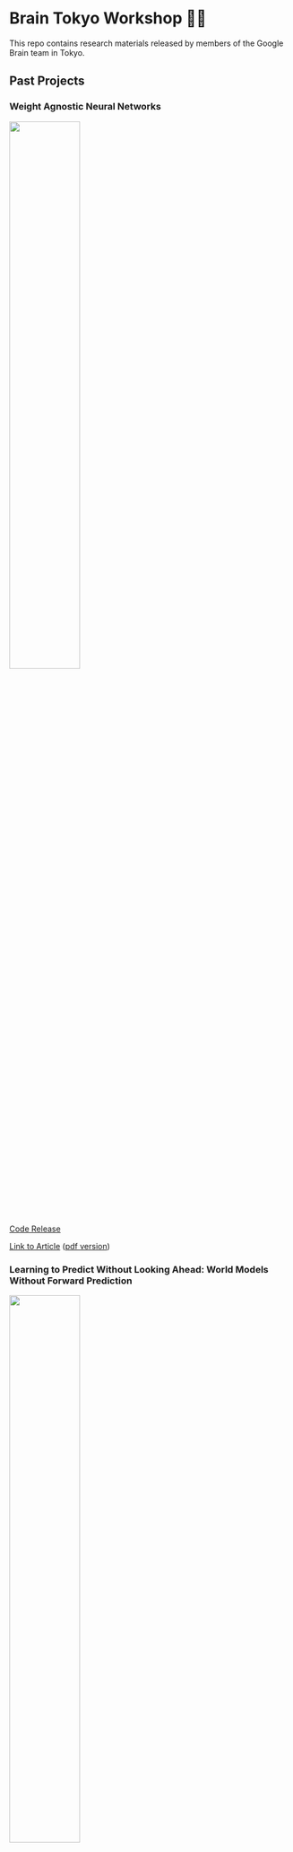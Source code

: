 # Brain Tokyo Workshop 🧠🗼

This repo contains research materials released by members of the Google Brain team in Tokyo.

## Past Projects ##

### Weight Agnostic Neural Networks ###

<p align="left">
  <img width="50%" src="https://media.giphy.com/media/nd0gBOAeT5YYutRRxx/giphy.gif"></img>
</p>

[Code Release](https://github.com/google/brain-tokyo-workshop/tree/master/WANNRelease)

[Link to Article](https://weightagnostic.github.io/) ([pdf version](https://arxiv.org/abs/1906.04358))

### Learning to Predict Without Looking Ahead: World Models Without Forward Prediction ###

<p align="left">
  <img width="50%" src="https://media.giphy.com/media/7gNy7xjBOZJFiD6T2F/giphy.gif"></img>
</p>

[Code Release](https://github.com/google/brain-tokyo-workshop/tree/master/learntopredict)

[Link to Article](https://learningtopredict.github.io/) ([pdf version](https://arxiv.org/abs/1910.13038))

### Neuroevolution of Self-Interpretable Agents ###

<img width="50%" src="https://storage.googleapis.com/quickdraw-models/sketchRNN/attention/assets/card/attentionagent.gif"></img>

[Code Release](https://github.com/google/brain-tokyo-workshop/tree/master/AttentionAgent)
([Code for CarRacing Variants](https://github.com/google/brain-tokyo-workshop/tree/master/CarRacingExtension))

<img width="50%" src="https://storage.googleapis.com/quickdraw-models/sketchRNN/attention/assets/card/CarRacingExt2SmallSize.gif"></img>


*[Extensions](https://github.com/google/brain-tokyo-workshop/tree/master/CarRacingExtension) to CarRacing-v0 environment released to facilitate future research.*

[Link to Article](https://attentionagent.github.io/) ([pdf version](https://arxiv.org/abs/2003.08165))

### Modern Evolution Strategies for Creativity: Fitting Concrete Images and Abstract Concepts

<img width="50%" src="https://media.giphy.com/media/FsxTmSk3MIkDv7X6Eg/giphy.gif"></img>

[Code Release](https://github.com/google/brain-tokyo-workshop/tree/master/es-clip)

### The Sensory Neuron as a Transformer: Permutation-Invariant Neural Networks for Reinforcement Learning
<img width="50%" src="https://media.giphy.com/media/OZHNm0MqNLCE4MtN9j/giphy.gif"></img>

https://media.giphy.com/media/OZHNm0MqNLCE4MtN9j/giphy.gif

[Code Release](https://github.com/google/brain-tokyo-workshop/tree/master/AttentionNeuron)  

[Link to Article](https://attentionneuron.github.io/) ([pdf version](https://arxiv.org/abs/2109.02869))

## Disclaimer

This is not an official Google product.
